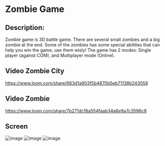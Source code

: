 # Zombie Game

## Description:
Zombie game is 3D battle game.
There are several small zombies and a big zombie at the end.
Some of the zombies has some special abilities that can help you win the game, use them wisly!
The game has 2 modes: Single player (against COM), and Multiplayer mode (Online).

## Video Zombie City
  https://www.loom.com/share/663d1a903f5b4870b5eb71138b243058
  
## Video Zombie
  https://www.loom.com/share/7b271dc18a554faab34a6e9a7c3596c8

## Screen
  ![image](https://user-images.githubusercontent.com/9028177/195223968-7646884c-bcb9-4dc3-9cdb-c7569b74fb68.png)
  ![image](https://user-images.githubusercontent.com/9028177/195224022-89c3f2e7-5b1d-451b-89b7-bdeeaed4ffc0.png)
  ![image](https://user-images.githubusercontent.com/9028177/195224096-1cf32d69-086e-46c5-9100-4babe595073a.png)
